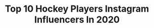 ---
title: Top 10 Hockey Players Instagram Influencers In 2020
description: >-
  Find top hockey players Instagram influencers in 2020. Most popular hashtags: #2020 #hockey #happynewyear #covid.
platform: Instagram
profiles:
  - username: "thekylemeagher"
    fullname: >-
      Kyle Meagher
    location: "United States"
    followers: 124231
    engagement: 1076
    commentsToLikes: 0.023021
    id: ck13cfgh502s30i19hhgrs3em
    verified: true
    hashtags: "#behindthescenes, #winter, #youtubevideo, #ottawa"
  - username: "tronn7"
    fullname: >-
      Ty Ronning
    location: "Canada"
    followers: 11502
    engagement: 1339
    commentsToLikes: 0.028180
    id: ckap8bx15npty0i78agluzvs3
    verified: true
    hashtags: "#covid, #quarantine, #coronavirus, #toothfairy"
  - username: "manuurroz"
    fullname: >-
      Manuela Urroz
    location: "Chile"
    followers: 9066
    engagement: 722
    commentsToLikes: 0.069602
    id: ck0vy83ck2onq0i19v7zayexz
    verified: false
    hashtags: "#office, #iwd, #quedateencasa, #cuarentena"
  - username: "siami_zote"
    fullname: >-
      Lalremsiami Hmar
    location: "India"
    followers: 8137
    engagement: 1839
    commentsToLikes: 0.024604
    id: ck6u0l4qfgc6r0j71anlsor7k
    verified: false
    hashtags: "#covid19, #indiakagame, #fihockey, #christmas2019"
  - username: "pietzi_86"
    fullname: >-
      Daniel Pietta
    location: "Germany"
    followers: 7154
    engagement: 1506
    commentsToLikes: 0.027300
    id: ck5c4g4v31a6f0i11mjuec12n
    verified: true
    hashtags: "#deutschlandcup2018, #krefelderf, #stupskinderzentrum, #derbysieger"
  - username: "bubzp11"
    fullname: >-
      Brendan Perlini
    location: ""
    followers: 16657
    engagement: 1560
    commentsToLikes: 0.020582
    id: ck134vezyydk30i19i87e57hy
    verified: true
    hashtags: "#forthekids, #dothathockey, #bringbackthecord, #happynewyear"
  - username: "jeffpetry26"
    fullname: >-
      Jeff Petry
    location: "Canada"
    followers: 22533
    engagement: 892
    commentsToLikes: 0.016211
    id: ck5cey6snlyem0i11a76cqlqz
    verified: true
    hashtags: "#topochico, #boydjackson, #mtl, #legends"
  - username: "tomk15"
    fullname: >-
      Tommy Kristiansen
    location: "Norway"
    followers: 5888
    engagement: 1681
    commentsToLikes: 0.022220
    id: ck0w1kqj6ju0e0i19032u6tpp
    verified: false
    hashtags: "#stavanger, #freedom"
  - username: "eugetrinchinetti"
    fullname: >-
      |Eugenia María Trinchinetti|
    location: ""
    followers: 65072
    engagement: 1185
    commentsToLikes: 0.011707
    id: ck5hlpnj9kmbl0i11ikmije14
    verified: false
    hashtags: "#playfortheworld"
  - username: "devindar"
    fullname: >-
      Devindar Walmiki OLY
    location: "India"
    followers: 70233
    engagement: 336
    commentsToLikes: 0.035422
    id: ck55kaadiyuu20i11vyga8pnl
    verified: true
    hashtags: "#loveyouinfinite, #hockeyplayer, #blogger, #bekind"
---